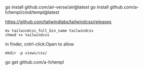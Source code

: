 go install github.com/air-verse/air@latest
go install github.com/a-h/templ/cmd/templ@latest

https://github.com/tailwindlabs/tailwindcss/releases

```shell
mv tailwindcss_full_bin_name tailwindcss
chmod +x tailwindcss
``` 

in finder, cntrl-click:Open to allow 

```shell
mkdir -p views/css/
```

go get github.com/a-h/templ
